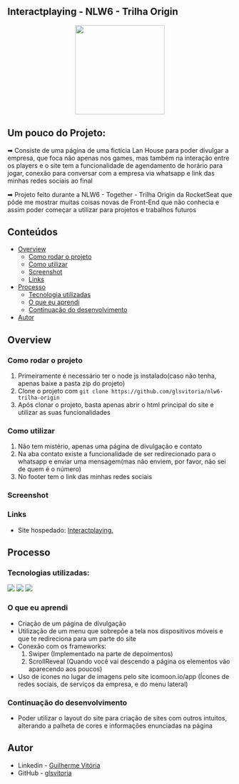 ## Interactplaying - NLW6 - Trilha Origin
<p align="center">
  <img src="https://img.icons8.com/plasticine/2x/circled-play.png" width="200px" height="200px"/></p>
<p align="center">

## Um pouco do Projeto:

➡ Consiste de uma página de uma fictícia Lan House para poder divulgar a empresa, que foca não apenas nos games, mas também na interação entre os players e o site tem a funcionalidade de agendamento de horário para jogar, conexão para conversar com a empresa via whatsapp e link das minhas redes sociais ao final

  
➡ Projeto feito durante a NLW6 - Together - Trilha Origin da RocketSeat que pôde me mostrar muitas coisas novas de Front-End que não conhecia e assim poder começar a utilizar para projetos e trabalhos futuros

## Conteúdos

- [Overview](#overview)
  - [Como rodar o projeto](#como-rodar-o-projeto)
  - [Como utilizar](#como-utilizar-o-projeto)
  - [Screenshot](#screenshot)
  - [Links](#links)
- [Processo](#processo)
  - [Tecnologia utilizadas](#tecnologias-utilizadas)
  - [O que eu aprendi](#oque-eu-aprendi)
  - [Continuação do desenvolvimento](#continuacao-do-desenvolvimento)
- [Autor](#autor)

## Overview

### Como rodar o projeto

 1. Primeiramente é necessário ter o node js instalado(caso não tenha, apenas baixe a pasta zip do projeto) 
 2. Clone o projeto com `git clone https://github.com/glsvitoria/nlw6-trilha-origin`
 3. Após clonar o projeto, basta apenas abrir o html principal do site e utilizar as suas funcionalidades

### Como utilizar

 1. Não tem mistério, apenas uma página de divulgação e contato
 2. Na aba contato existe a funcionalidade de ser redirecionado para o whatsapp e enviar uma mensagem(mas não enviem, por favor, não sei de quem é o número)
 3. No footer tem o link das minhas redes sociais

### Screenshot
### Links
- Site hospedado: [Interactplaying.](https://glsvitoria.github.io/nlw6-trilha-origin/)

## Processo

### Tecnologias utilizadas:

[<img src="https://img.shields.io/static/v1?label=&message=HTML&color=orange&style=for-the-badge&logo=HTML5&logoColor=white" />](https://github.com/glsvitoria)
[<img src="https://img.shields.io/static/v1?label=&message=CSS&color=blue&style=for-the-badge&logo=CSS3&logoColor=white" />](https://github.com/glsvitoria)
[<img src="https://img.shields.io/static/v1?label=&message=JS&color=yellowgreen&style=for-the-badge&logo=JavaScript&logoColor=white" />](https://github.com/glsvitoria)

### O que eu aprendi
 - Criação de um página de divulgação
 - Utilização de um menu que sobrepõe a tela nos dispositivos móveis e que te redireciona para um parte do site
 - Conexão com os frameworks:
    1. Swiper (Implementado na parte de depoimentos)
    2. ScrollReveal (Quando você vai descendo a página os elementos vão aparecendo aos poucos)
 - Uso de icones no lugar de imagens pelo site icomoon.io/app (Ícones de redes sociais, de serviços da empresa, e do menu lateral)

### Continuação do desenvolvimento

 - Poder utilizar o layout do site para criação de sites com outros intuitos, alterando a palheta de cores e informações enunciadas na página

## Autor
- Linkedin - [Guilherme Vitória](https://www.linkedin.com/in/glsvitoria/)
- GitHub - [glsvitoria](https://github.com/glsvitoria)
